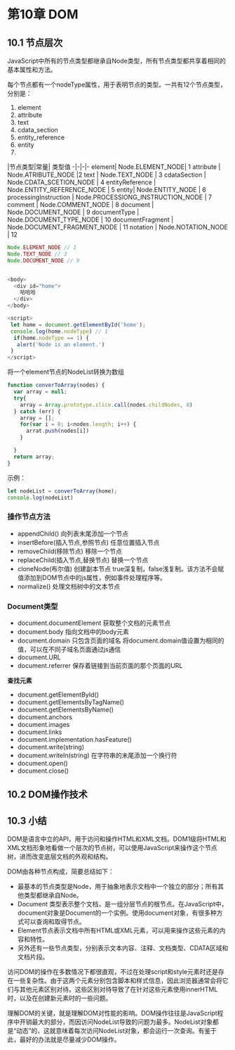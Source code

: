 # 第10章 DOM

## 10.1 节点层次
JavaScript中所有的节点类型都继承自Node类型，所有节点类型都共享着相同的基本属性和方法。

每个节点都有一个nodeType属性，用于表明节点的类型。一共有12个节点类型，分别是：
1. element
2. attribute
3. text
4. cdata_section
5. entity_reference
6. entity
7. 

|节点类型|常量| 类型值
-|-|-|-
element| Node.ELEMENT_NODE| 1
attribute | Node.ATRIBUTE_NODE |2
text | Node.TEXT_NODE | 3
cdataSection | Node.CDATA_SCETION_NODE | 4 
entityReference | Node.ENTITY_REFERENCE_NODE | 5
entity| Node.ENTITY_NODE | 6
processingInstruction | Node.PROCESSIONG_INSTRUCTION_NODE | 7
comment | Node.COMMENT_NODE | 8
document | Node.DOCUMENT_NODE | 9
documentType | Node.DOCUMENT_TYPE_NODE | 10
documentFragment | Node.DOCUMENT_FRAGMENT_NODE | 11
notation | Node.NOTATION_NODE | 12

```js
Node.ELEMENT_NODE // 1
Node.TEXT_NODE // 3
Node.DOCUMENT_NODE // 9
```
```js

<body>
  <div id="home">
    哈哈哈
  </div>
</body>

<script>
 let home = document.getElementById('home');
 console.log(home.nodeType) // 1
  if(home.nodeType == 1) {
   alert('Node is an element.')
 }
</script>
```

将一个element节点的NodeList转换为数组

```js
function converToArray(nodes) {
  var array = null;
  try{
    array = Array.prototype.slice.call(nodes.childNodes, 0) 
  } catch (err) {
    array = [];
    for(var i = 0; i<nodes.length; i++) {
      arrat.push(nodes[i])
    }

  }
  return array;
}
```

示例：

```js
let nodeList = converToArray(home);
console.log(nodeList)
```

### 操作节点方法
- appendChild() 向列表末尾添加一个节点
- insertBefore(插入节点,参照节点) 任意位置插入节点
- removeChild(移除节点) 移除一个节点
- replaceChild(插入节点,替换节点) 替换一个节点
- cloneNode(布尔值) 创建副本节点 true深复制，false浅复制。该方法不会赋值添加到DOM节点中的js属性，例如事件处理程序等。
- normalize() 处理文档树中的文本节点

### Document类型
- document.documentElement 获取整个文档的元素节点
- document.body 指向文档中的body元素
- document.domain 只包含页面的域名 将document.domain值设置为相同的值，可以在不同子域名页面通过js通信
- document.URL
- document.referrer 保存着链接到当前页面的那个页面的URL

**查找元素**
- document.getElementById()
- document.getElementsByTagName()
- document.getElementsByName()
- document.anchors
- document.images
- document.links
- document.implementation.hasFeature()
- document.write(string)
- document.writeIn(string) 在字符串的末尾添加一个换行符
- document.open()
- document.close()
## 10.2 DOM操作技术
## 10.3 小结

DOM是语言中立的API，用于访问和操作HTML和XML文档。DOM1级将HTML和XML文档形象地看做一个层次的节点树，可以使用JavaScript来操作这个节点树，进而改变底层文档的外观和结构。

DOM由各种节点构成，简要总结如下：
- 最基本的节点类型是Node，用于抽象地表示文档中一个独立的部分；所有其他类型都继承自Node。
- Document 类型表示整个文档，是一组分层节点的根节点。在JavaScript中，document对象是Document的一个实例。使用document对象，有很多种方式可以查询和取得节点。
- Element节点表示文档中所有HTML或XML元素，可以用来操作这些元素的内容和特性。
- 另外还有一些节点类型，分别表示文本内容、注释、文档类型、CDATA区域和文档片段。

访问DOM的操作在多数情况下都很直观，不过在处理script和style元素时还是存在一些复杂性。由于这两个元素分别包含脚本和样式信息，因此浏览器通常会将它们与其他元素区别对待。这些区别对待导致了在针对这些元素使用innerHTML时，以及在创建新元素时的一些问题。

理解DOM的关键，就是理解DOM对性能的影响。DOM操作往往是JavaScript程序中开销最大的部分，而因访问NodeList导致的问题为最多。NodeList对象都是“动态”的，这就意味着每次访问NodeList对象，都会运行一次查询。有鉴于此，最好的办法就是尽量减少DOM操作。